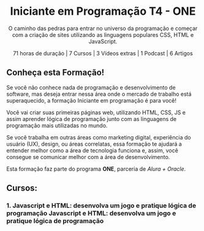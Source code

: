 <div align="center">
<h1>Iniciante em Programação T4 - ONE</h1>
<p>O caminho das pedras para entrar no universo da programação e começar com a criação de sites utilizando as linguagens populares CSS, HTML e JavaScript.</p>
<p>71 horas de duração | 7 Cursos | 3 Vídeos extras | 1 Podcast | 6 Artigos</p>
</div>

## Conheça esta Formação!

Se você não conhece nada de programação e desenvolvimento de software, mas deseja entrar nessa área onde o mercado de trabalho está superaquecido, a formação Iniciante em programação é para você!

Você vai criar suas primeiras páginas web, utilizando HTML, CSS, JS e assim aprender lógica de programação junto com as linguagens de programação mais utilizadas no mundo.

Se você trabalha em outras áreas como marketing digital, experiência do usuário (UX), design, ou áreas correlatas, essa formação te ajudará a entender melhor como a área de tecnologia funciona e, assim, você consegue se comunicar melhor com a área de desenvolvimento.

Esta formação faz parte do programa **ONE**, parceria de *Alura + Oracle*.

## Cursos: 

### 1. Javascript e HTML: desenvolva um jogo e pratique lógica de programação Javascript e HTML: desenvolva um jogo e pratique lógica de programação

